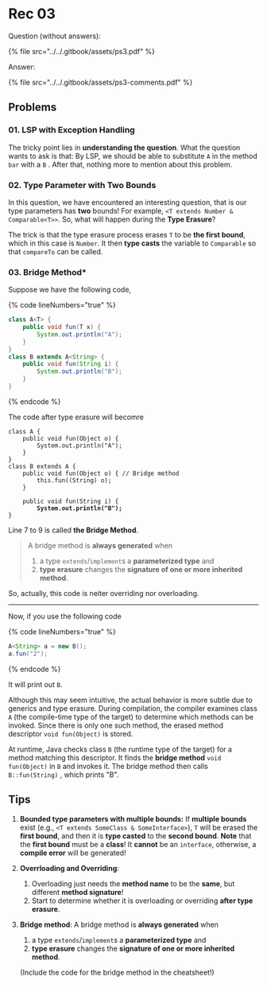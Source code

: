 # Rec 03

Question (without answers):

{% file src="../../.gitbook/assets/ps3.pdf" %}

Answer:

{% file src="../../.gitbook/assets/ps3-comments.pdf" %}

## Problems

### 01. LSP with Exception Handling

The tricky point lies in **understanding the question**. What the question wants to ask is that: By LSP, we should be able to substitute `A` in the method `bar` with a `B` . After that, nothing more to mention about this problem.

### 02. Type Parameter with Two Bounds

In this question, we have encountered an interesting question, that is our type parameters has **two** bounds! For example, `<T extends Number & Comparable<T>>`. So, what will happen during the **Type Erasure**?

The trick is that the type erasure process erases `T` to be **the first bound**, which in this case is `Number`. It then **type casts** the variable to `Comparable` so that `compareTo` can be called.

### 03. Bridge Method\*

Suppose we have the following code,

{% code lineNumbers="true" %}
```java
class A<T> {
    public void fun(T x) {
        System.out.println("A");
    }
}
class B extends A<String> {
    public void fun(String i) {
        System.out.println("B");
    }
}
```
{% endcode %}

The code after type erasure will becomre

<pre class="language-java" data-line-numbers><code class="lang-java">class A {
    public void fun(Object o) {
        System.out.println("A");
    }
}
class B extends A {
    public void fun(Object o) { // Bridge method
        this.fun((String) o);
    }
    
    public void fun(String i) {
<strong>        System.out.println("B");
</strong>}
</code></pre>

Line 7 to 9 is called **the Bridge Method**.

> A bridge method is **always generated** when
>
> 1. a type `extends`/`implement`s a **parameterized type** and
> 2. **type erasure** changes the **signature of one or more inherited method**.

So, actually, this code is neiter overriding nor overloading.

***

Now, if you use the following code

{% code lineNumbers="true" %}
```java
A<String> a = new B();
a.fun("2");
```
{% endcode %}

It will print out `B`.&#x20;

Although this may seem intuitive, the actual behavior is more subtle due to generics and type erasure. During compilation, the compiler examines class `A` (the compile-time type of the target) to determine which methods can be invoked. Since there is only one such method, the erased method descriptor `void fun(Object)` is stored.

At runtime, Java checks class `B` (the runtime type of the target) for a method matching this descriptor. It finds the **bridge method** `void fun(Object)` in `B` and invokes it. The bridge method then calls `B::fun(String)` , which prints "B".

## Tips

1. **Bounded type parameters with multiple bounds:** If **multiple bounds** exist (e.g., `<T extends SomeClass & SomeInterface>`), `T` will be erased the **first bound**, and then it is **type casted** to the **second bound**. **Note** that the **first bound** must be a **class**! It **cannot** be an `interface`, otherwise, a **compile error** will be generated!
2. **Overrloading and Overriding**:
   1. Overloading just needs the **method name** to be the **same**, but different **method signature**!
   2. Start to determine whether it is overloading or overriding **after type erasure**.
3.  **Bridge method**: A bridge method is **always generated** when

    1. a type `extends`/`implement`s a **parameterized type** and
    2. **type erasure** changes the **signature of one or more inherited method**.

    (Include the code for the bridge method in the cheatsheet!)
